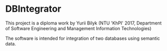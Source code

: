 # DBIntegrator
This project is a diploma work by Yurii Bilyk (NTU 'KhPI' 2017, Department of Software Engineering and Management Information Technologies)

The software is intended for integration of two databases using semantic data.
